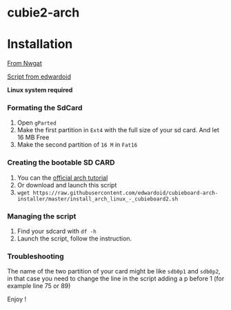 cubie2-arch
===========


# Installation 

[From Nwgat](http://nwgat.net/easily-install-arch-linux-on-your-cubieboard2/)

[Script from edwardoid](https://github.com/edwardoid/cubieboard-arch-installer)

__Linux system required__

### Formating the SdCard

1. Open `gParted`
2. Make the first partition in `Ext4` with the full size of your sd card. And let 16 MB Free
3. Make the second partition of `16 M` in `Fat16`

### Creating the bootable SD CARD

1. You can the [official arch tutorial](http://archlinuxarm.org/platforms/armv7/allwinner/cubieboard-2)
2. Or download and launch this script 
3. `wget https://raw.githubusercontent.com/edwardoid/cubieboard-arch-installer/master/install_arch_linux_-_cubieboard2.sh`

### Managing the script 

1. Find your sdcard with `df -h`
2. Launch the script, follow the instruction. 


### Troubleshooting 

The name of the two partition of your card might be like `sdb0p1` and `sdb0p2`, in that case you need to change the line in the script adding a p before 1 (for example line 75 or 89)


Enjoy ! 

